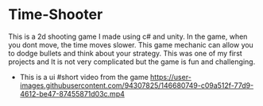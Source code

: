 # Time-Shooter
This is a 2d shooting game I made using c# and unity.
In the game, when you dont move, the time moves slower. This game mechanic can allow you to dodge bullets and think about your strategy.
This was one of my first projects and It is not very complicated but the game is fun and challenging.
* This is a ui
#short video from the game
https://user-images.githubusercontent.com/94307825/146680749-c09a512f-77d9-4612-be47-87455871d03c.mp4


